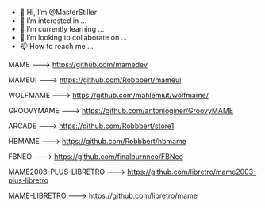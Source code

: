 - 👋 Hi, I’m @MasterStiller
- 👀 I’m interested in ...
- 🌱 I’m currently learning ...
- 💞️ I’m looking to collaborate on ...
- 📫 How to reach me ...

<!---
MasterStiller/MasterStiller is a ✨ special ✨ repository because its `README.md` (this file) appears on your GitHub profile.
You can click the Preview link to take a look at your changes.
--->

MAME ---> https://github.com/mamedev

MAMEUI ---> https://github.com/Robbbert/mameui

WOLFMAME ---> https://github.com/mahlemiut/wolfmame/

GROOVYMAME ---> https://github.com/antonioginer/GroovyMAME

ARCADE ---> https://github.com/Robbbert/store1

HBMAME ---> https://github.com/Robbbert/hbmame

FBNEO ---> https://github.com/finalburnneo/FBNeo

MAME2003-PLUS-LIBRETRO ---> https://github.com/libretro/mame2003-plus-libretro

MAME-LIBRETRO ---> https://github.com/libretro/mame
